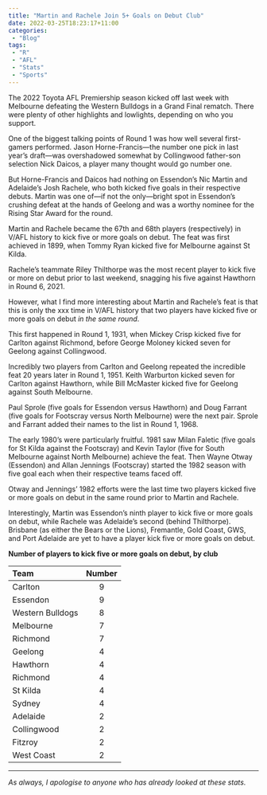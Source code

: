 ```yaml
---
title: "Martin and Rachele Join 5+ Goals on Debut Club"
date: 2022-03-25T18:23:17+11:00
categories:
 - "Blog"
tags:
 - "R"
 - "AFL" 
 - "Stats"
 - "Sports"
---
```


<!--more-->

The 2022 Toyota AFL Premiership season kicked off last week with Melbourne defeating the Western Bulldogs in a Grand Final rematch. There were plenty of other highlights and lowlights, depending on who you support.

One of the biggest talking points of Round 1 was how well several first-gamers performed. Jason Horne-Francis—the number one pick in last year’s draft—was overshadowed somewhat by Collingwood father-son selection Nick Daicos, a player many thought would go number one.

But Horne-Francis and Daicos had nothing on Essendon’s Nic Martin and Adelaide’s Josh Rachele, who both kicked five goals in their respective debuts. Martin was one of—if not the only—bright spot in Essendon’s crushing defeat at the hands of Geelong and was a worthy nominee for the Rising Star Award for the round.

Martin and Rachele became the 67th and 68th players (respectively) in V/AFL history to kick five or more goals on debut. The feat was first achieved in 1899, when Tommy Ryan kicked five for Melbourne against St Kilda. 

Rachele’s teammate Riley Thilthorpe was the most recent player to kick five or more on debut prior to last weekend, snagging his five against Hawthorn in Round 6, 2021. 

However, what I find more interesting about Martin and Rachele’s feat is that this is only the xxx time in V/AFL history that two players have kicked five or more goals on debut *in the same round*.

This first happened in Round 1, 1931, when Mickey Crisp kicked five for Carlton against Richmond, before George Moloney kicked seven for Geelong against Collingwood. 

Incredibly two players from Carlton and Geelong repeated the incredible feat 20 years later in Round 1, 1951. Keith Warburton kicked seven for Carlton against Hawthorn, while Bill McMaster kicked five for Geelong against South Melbourne. 

Paul Sprole (five goals for Essendon versus Hawthorn) and Doug Farrant (five goals for Footscray versus North Melbourne) were the next pair. Sprole and Farrant added their names to the list in Round 1, 1968.

The early 1980’s were particularly fruitful. 1981 saw Milan Faletic (five goals for St Kilda against the Footscray) and Kevin Taylor (five for South Melbourne against North Melbourne) achieve the feat. Then Wayne Otway (Essendon) and Allan Jennings (Footscray) started the 1982 season with five goal each when their respective teams faced off. 

Otway and Jennings’ 1982 efforts were the last time two players kicked five or more goals on debut in the same round prior to Martin and Rachele. 

Interestingly, Martin was Essendon’s ninth player to kick five or more goals on debut, while Rachele was Adelaide’s second (behind Thilthorpe). Brisbane (as either the Bears or the Lions), Fremantle, Gold Coast, GWS, and Port Adelaide are yet to have a player kick five or more goals on debut.

**Number of players to kick five or more goals on debut, by club**

| Team             | Number |
| :--------------- | :----: |
| Carlton          | 9      |
| Essendon         | 9      |
| Western Bulldogs | 8      |
| Melbourne        | 7      |
| Richmond         | 7      |
| Geelong          | 4      |
| Hawthorn         | 4      |
| Richmond         | 4      |
| St Kilda         | 4      |
| Sydney           | 4      |
| Adelaide         | 2      |
| Collingwood      | 2      |
| Fitzroy          | 2      |
| West Coast       | 2      |

--- 

*As always, I apologise to anyone who has already looked at these stats.*